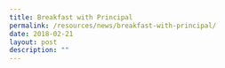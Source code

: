 ```yaml
---
title: Breakfast with Principal
permalink: /resources/news/breakfast-with-principal/
date: 2018-02-21
layout: post
description: ""
---
```

